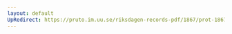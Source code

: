 ```yaml
---
layout: default
UpRedirect: https://pruto.im.uu.se/riksdagen-records-pdf/1867/prot-1867--fk--206/prot-1867--fk--206_015.pdf
---
```

